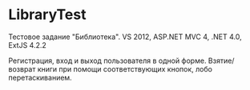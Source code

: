 # LibraryTest
Тестовое задание "Библиотека".
VS 2012, ASP.NET MVC 4, .NET 4.0, ExtJS 4.2.2

Регистрация, вход и выход пользователя в одной форме.
Взятие/возврат книги при помощи соответствующих кнопок, лобо перетаскиванием.
